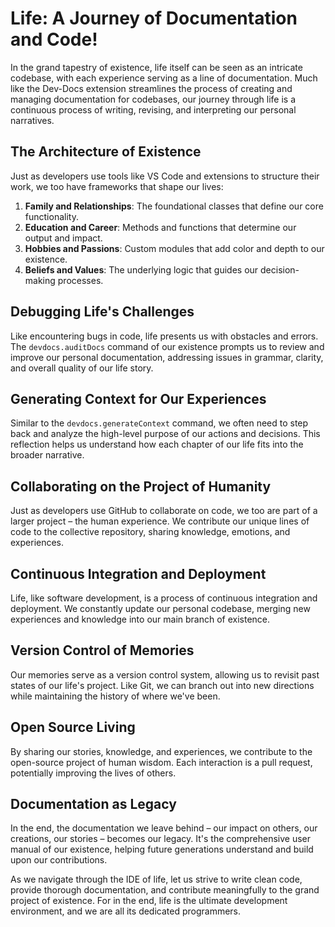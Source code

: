 

  # Life: A Journey of Documentation and Code!

In the grand tapestry of existence, life itself can be seen as an intricate codebase, with each experience serving as a line of documentation. Much like the Dev-Docs extension streamlines the process of creating and managing documentation for codebases, our journey through life is a continuous process of writing, revising, and interpreting our personal narratives.

## The Architecture of Existence

Just as developers use tools like VS Code and extensions to structure their work, we too have frameworks that shape our lives:

1. **Family and Relationships**: The foundational classes that define our core functionality.
2. **Education and Career**: Methods and functions that determine our output and impact.
3. **Hobbies and Passions**: Custom modules that add color and depth to our existence.
4. **Beliefs and Values**: The underlying logic that guides our decision-making processes.

## Debugging Life's Challenges

Like encountering bugs in code, life presents us with obstacles and errors. The `devdocs.auditDocs` command of our existence prompts us to review and improve our personal documentation, addressing issues in grammar, clarity, and overall quality of our life story.

## Generating Context for Our Experiences

Similar to the `devdocs.generateContext` command, we often need to step back and analyze the high-level purpose of our actions and decisions. This reflection helps us understand how each chapter of our life fits into the broader narrative.

## Collaborating on the Project of Humanity

Just as developers use GitHub to collaborate on code, we too are part of a larger project – the human experience. We contribute our unique lines of code to the collective repository, sharing knowledge, emotions, and experiences.

## Continuous Integration and Deployment

Life, like software development, is a process of continuous integration and deployment. We constantly update our personal codebase, merging new experiences and knowledge into our main branch of existence.

## Version Control of Memories

Our memories serve as a version control system, allowing us to revisit past states of our life's project. Like Git, we can branch out into new directions while maintaining the history of where we've been.

## Open Source Living

By sharing our stories, knowledge, and experiences, we contribute to the open-source project of human wisdom. Each interaction is a pull request, potentially improving the lives of others.

## Documentation as Legacy

In the end, the documentation we leave behind – our impact on others, our creations, our stories – becomes our legacy. It's the comprehensive user manual of our existence, helping future generations understand and build upon our contributions.

As we navigate through the IDE of life, let us strive to write clean code, provide thorough documentation, and contribute meaningfully to the grand project of existence. For in the end, life is the ultimate development environment, and we are all its dedicated programmers.

  